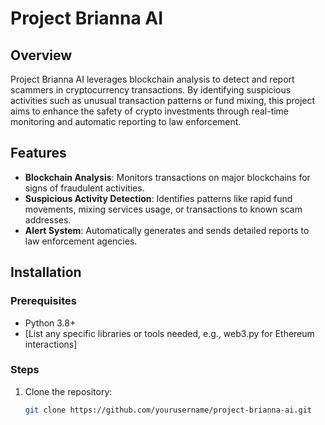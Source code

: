 # Project Brianna AI

## Overview
Project Brianna AI leverages blockchain analysis to detect and report scammers in cryptocurrency transactions. By identifying suspicious activities such as unusual transaction patterns or fund mixing, this project aims to enhance the safety of crypto investments through real-time monitoring and automatic reporting to law enforcement.

## Features
- **Blockchain Analysis**: Monitors transactions on major blockchains for signs of fraudulent activities.
- **Suspicious Activity Detection**: Identifies patterns like rapid fund movements, mixing services usage, or transactions to known scam addresses.
- **Alert System**: Automatically generates and sends detailed reports to law enforcement agencies.

## Installation

### Prerequisites
- Python 3.8+
- [List any specific libraries or tools needed, e.g., web3.py for Ethereum interactions]

### Steps
1. Clone the repository:
   ```bash
   git clone https://github.com/yourusername/project-brianna-ai.git
